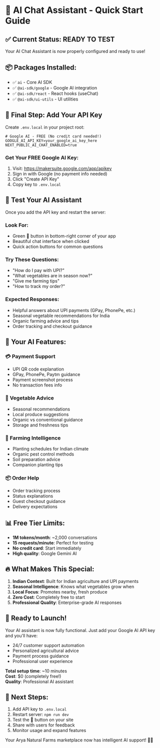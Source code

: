 # 🚀 AI Chat Assistant - Quick Start Guide

## ✅ **Current Status: READY TO TEST**

Your AI Chat Assistant is now properly configured and ready to use!

## 📦 **Packages Installed:**

- ✅ `ai` - Core AI SDK
- ✅ `@ai-sdk/google` - Google AI integration
- ✅ `@ai-sdk/react` - React hooks (useChat)
- ✅ `@ai-sdk/ui-utils` - UI utilities

## 🔧 **Final Step: Add Your API Key**

Create `.env.local` in your project root:

```env
# Google AI - FREE (No credit card needed!)
GOOGLE_AI_API_KEY=your_google_ai_key_here
NEXT_PUBLIC_AI_CHAT_ENABLED=true
```

### Get Your FREE Google AI Key:

1. Visit: https://makersuite.google.com/app/apikey
2. Sign in with Google (no payment info needed)
3. Click "Create API Key"
4. Copy key to `.env.local`

## 🎯 **Test Your AI Assistant**

Once you add the API key and restart the server:

### Look For:

- Green 🤖 button in bottom-right corner of your app
- Beautiful chat interface when clicked
- Quick action buttons for common questions

### Try These Questions:

- "How do I pay with UPI?"
- "What vegetables are in season now?"
- "Give me farming tips"
- "How to track my order?"

### Expected Responses:

- Helpful answers about UPI payments (GPay, PhonePe, etc.)
- Seasonal vegetable recommendations for India
- Organic farming advice and tips
- Order tracking and checkout guidance

## 🤖 **Your AI Features:**

### 💳 **Payment Support**

- UPI QR code explanation
- GPay, PhonePe, Paytm guidance
- Payment screenshot process
- No transaction fees info

### 🥬 **Vegetable Advice**

- Seasonal recommendations
- Local produce suggestions
- Organic vs conventional guidance
- Storage and freshness tips

### 🌱 **Farming Intelligence**

- Planting schedules for Indian climate
- Organic pest control methods
- Soil preparation advice
- Companion planting tips

### 📦 **Order Help**

- Order tracking process
- Status explanations
- Guest checkout guidance
- Delivery expectations

## 📊 **Free Tier Limits:**

- **1M tokens/month**: ~2,000 conversations
- **15 requests/minute**: Perfect for testing
- **No credit card**: Start immediately
- **High quality**: Google Gemini AI

## 🔥 **What Makes This Special:**

1. **Indian Context**: Built for Indian agriculture and UPI payments
2. **Seasonal Intelligence**: Knows what vegetables grow when
3. **Local Focus**: Promotes nearby, fresh produce
4. **Zero Cost**: Completely free to start
5. **Professional Quality**: Enterprise-grade AI responses

## 🚀 **Ready to Launch!**

Your AI assistant is now fully functional. Just add your Google AI API key and you'll have:

- 24/7 customer support automation
- Personalized agricultural advice
- Payment process guidance
- Professional user experience

**Total setup time**: ~10 minutes  
**Cost**: $0 (completely free!)  
**Quality**: Professional AI assistant

## 🎉 **Next Steps:**

1. Add API key to `.env.local`
2. Restart server: `npm run dev`
3. Test the 🤖 button on your site
4. Share with users for feedback
5. Monitor usage and expand features

Your Arya Natural Farms marketplace now has intelligent AI support! 🌱🤖
